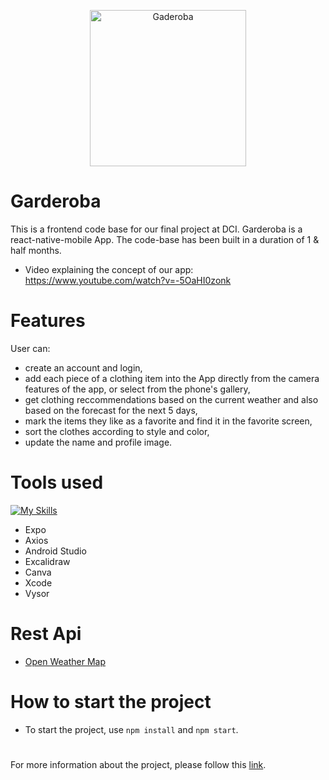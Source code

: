 <p align="center">
  <a href="https://angelaherrig.github.io/garderoba-presentation/">
    <img src="./assets/Garderoba.png" alt="Gaderoba" width="250">
  </a>
</p>

# Garderoba
This is a frontend code base for our final project at DCI. 
Garderoba is a react-native-mobile App. The code-base has been built in a duration of 1 & half months.  

- Video explaining the concept of our app: 
  https://www.youtube.com/watch?v=-5OaHI0zonk

# Features
User can:  
- create an account and login,  
- add each piece of a clothing item into the App directly from the camera features of the app, or select from the phone's gallery,
- get clothing reccommendations based on the current weather and also based on the forecast for the next 5 days,
- mark the items they like as a favorite and find it in the favorite screen,
- sort the clothes according to style and color,
- update the name and profile image. 

# Tools used
[![My Skills](https://skills.thijs.gg/icons?i=js,react,nodejs,figma&theme=light)](https://skills.thijs.gg)
- Expo 
- Axios
- Android Studio
- Excalidraw
- Canva
- Xcode
- Vysor  

# Rest Api
- [Open Weather Map](https://openweathermap.org/)

# How to start the project
- To start the project, use `npm install` and `npm start`.

#
For more information about the project, please follow this [link](https://github.com/AngelaHerrig/garderoba-presentation/blob/main/README.md).


